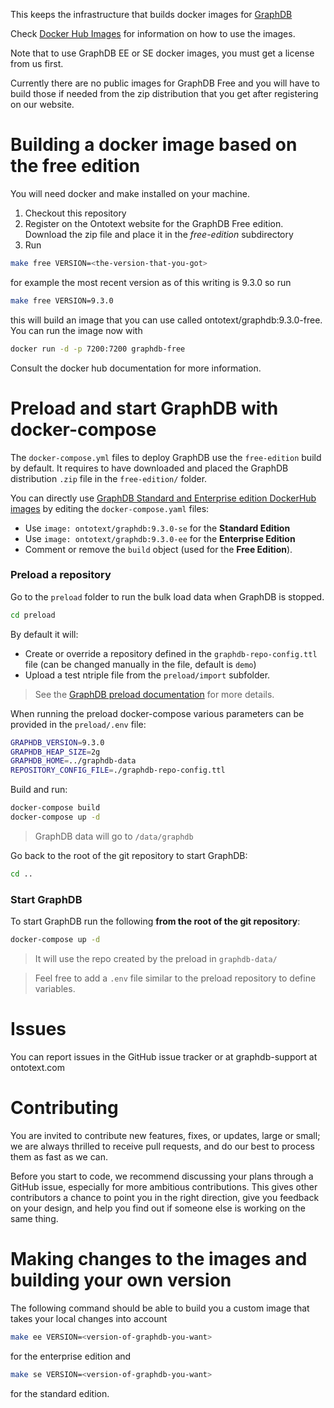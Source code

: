 This keeps the infrastructure that builds docker images for [GraphDB](http://graphdb.ontotext.com/)

Check [Docker Hub Images](https://hub.docker.com/r/ontotext/graphdb/) for information on how to use the images.

Note that to use GraphDB EE or SE docker images, you must get a license from us first.

Currently there are no public images for GraphDB Free and you will have to build those if needed from the zip distribution that you get after registering on our website.

# Building a docker image based on the free edition

You will need docker and make installed on your machine.

1. Checkout this repository
1. Register on the Ontotext website for the GraphDB Free edition. Download the zip file and place it in the *free-edition* subdirectory
1. Run
```bash
make free VERSION=<the-version-that-you-got>
```

for example the most recent version as of this writing is 9.3.0 so run
```bash
make free VERSION=9.3.0
```

this will build an image that you can use called ontotext/graphdb:9.3.0-free.
You can run the image now with

```bash
docker run -d -p 7200:7200 graphdb-free
```

Consult the docker hub documentation for more information.

# Preload and start GraphDB with docker-compose

The `docker-compose.yml` files to deploy GraphDB use the `free-edition` build by default. It requires to have downloaded and placed the GraphDB distribution `.zip` file in the `free-edition/` folder. 

You can directly use [GraphDB Standard and Enterprise edition DockerHub images](https://hub.docker.com/r/ontotext/graphdb/) by editing the `docker-compose.yaml` files:

* Use `image: ontotext/graphdb:9.3.0-se` for the **Standard Edition**
* Use `image: ontotext/graphdb:9.3.0-ee` for the **Enterprise Edition**
* Comment or remove the `build` object (used for the **Free Edition**).

### Preload a repository

Go to the `preload` folder to run the bulk load data when GraphDB is stopped.

```bash
cd preload
```

By default it will:

* Create or override a repository defined in the `graphdb-repo-config.ttl` file (can be changed manually in the file, default is `demo`)
* Upload a test ntriple file from the `preload/import` subfolder.

> See the [GraphDB preload documentation](http://graphdb.ontotext.com/documentation/free/loading-data-using-preload.html) for more details.

When running the preload docker-compose various parameters can be provided in the `preload/.env` file:

```bash
GRAPHDB_VERSION=9.3.0
GRAPHDB_HEAP_SIZE=2g
GRAPHDB_HOME=../graphdb-data
REPOSITORY_CONFIG_FILE=./graphdb-repo-config.ttl
```

Build and run:

```bash
docker-compose build
docker-compose up -d
```

> GraphDB data will go to `/data/graphdb`

Go back to the root of the git repository to start GraphDB:

```bash
cd ..
```

### Start GraphDB

To start GraphDB run the following **from the root of the git repository**:

```bash
docker-compose up -d
```

> It will use the repo created by the preload in `graphdb-data/`

> Feel free to add a `.env` file similar to the preload repository to define variables.


# Issues

You can report issues in the GitHub issue tracker or at graphdb-support at ontotext.com


# Contributing

You are invited to contribute new features, fixes, or updates, large or small;
we are always thrilled to receive pull requests, and do our best to process
them as fast as we can.

Before you start to code, we recommend discussing your plans through a GitHub
issue, especially for more ambitious contributions. This gives other
contributors a chance to point you in the right direction, give you feedback on
your design, and help you find out if someone else is working on the same
thing.

# Making changes to the images and building your own version

The following command should be able to build you a custom image that takes your local changes into account

```bash
make ee VERSION=<version-of-graphdb-you-want>
```
for the enterprise edition and

```bash
make se VERSION=<version-of-graphdb-you-want>
```

for the standard edition.
